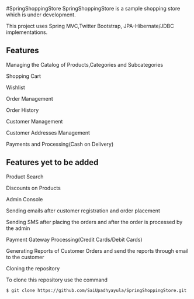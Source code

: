 #SpringShoppingStore
SpringShoppingStore is a sample shopping store which is under development.

This project uses Spring MVC,Twitter Bootstrap, JPA-Hibernate/JDBC implementations.

Features
--------

Managing the Catalog of Products,Categories and Subcategories

Shopping Cart

Wishlist

Order Management

Order History

Customer Management

Customer Addresses Management

Payments and Processing(Cash on Delivery)

Features yet to be added
------------------------

Product Search

Discounts on Products

Admin Console

Sending emails after customer registration and order placement

Sending SMS after placing the orders and after the order is processed by the admin

Payment Gateway Processing(Credit Cards/Debit Cards)

Generating Reports of Customer Orders and send the reports through email to the customer

Cloning the repository

To clone this repository use the command

```
$ git clone https://github.com/SaiUpadhyayula/SpringShoppingStore.git
```
